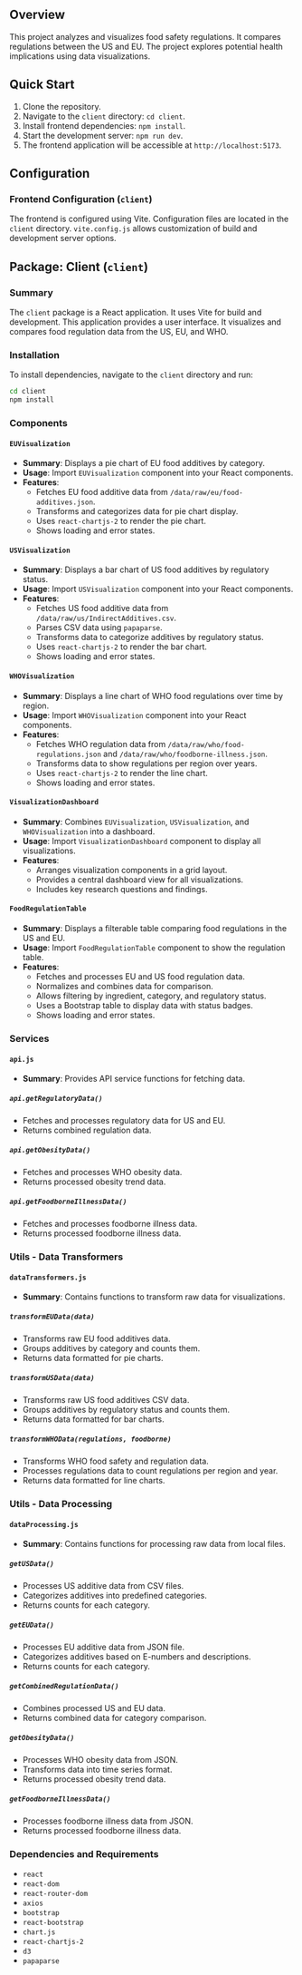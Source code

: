 ## Overview

This project analyzes and visualizes food safety regulations. It compares regulations between the US and EU. The project explores potential health implications using data visualizations.

## Quick Start

1. Clone the repository.
2. Navigate to the `client` directory: `cd client`.
3. Install frontend dependencies: `npm install`.
4. Start the development server: `npm run dev`.
5. The frontend application will be accessible at `http://localhost:5173`.

## Configuration

### Frontend Configuration (`client`)

The frontend is configured using Vite. Configuration files are located in the `client` directory.  `vite.config.js` allows customization of build and development server options.

## Package: Client (`client`)

### Summary

The `client` package is a React application. It uses Vite for build and development. This application provides a user interface. It visualizes and compares food regulation data from the US, EU, and WHO.

### Installation

To install dependencies, navigate to the `client` directory and run:

```bash
cd client
npm install
```

### Components

#### `EUVisualization`

*   **Summary**: Displays a pie chart of EU food additives by category.
*   **Usage**: Import `EUVisualization` component into your React components.
*   **Features**:
    *   Fetches EU food additive data from `/data/raw/eu/food-additives.json`.
    *   Transforms and categorizes data for pie chart display.
    *   Uses `react-chartjs-2` to render the pie chart.
    *   Shows loading and error states.

#### `USVisualization`

*   **Summary**: Displays a bar chart of US food additives by regulatory status.
*   **Usage**: Import `USVisualization` component into your React components.
*   **Features**:
    *   Fetches US food additive data from `/data/raw/us/IndirectAdditives.csv`.
    *   Parses CSV data using `papaparse`.
    *   Transforms data to categorize additives by regulatory status.
    *   Uses `react-chartjs-2` to render the bar chart.
    *   Shows loading and error states.

#### `WHOVisualization`

*   **Summary**: Displays a line chart of WHO food regulations over time by region.
*   **Usage**: Import `WHOVisualization` component into your React components.
*   **Features**:
    *   Fetches WHO regulation data from `/data/raw/who/food-regulations.json` and `/data/raw/who/foodborne-illness.json`.
    *   Transforms data to show regulations per region over years.
    *   Uses `react-chartjs-2` to render the line chart.
    *   Shows loading and error states.

#### `VisualizationDashboard`

*   **Summary**: Combines `EUVisualization`, `USVisualization`, and `WHOVisualization` into a dashboard.
*   **Usage**: Import `VisualizationDashboard` component to display all visualizations.
*   **Features**:
    *   Arranges visualization components in a grid layout.
    *   Provides a central dashboard view for all visualizations.
    *   Includes key research questions and findings.

#### `FoodRegulationTable`

*   **Summary**: Displays a filterable table comparing food regulations in the US and EU.
*   **Usage**: Import `FoodRegulationTable` component to show the regulation table.
*   **Features**:
    *   Fetches and processes EU and US food regulation data.
    *   Normalizes and combines data for comparison.
    *   Allows filtering by ingredient, category, and regulatory status.
    *   Uses a Bootstrap table to display data with status badges.
    *   Shows loading and error states.

### Services

#### `api.js`

*   **Summary**: Provides API service functions for fetching data.

##### `api.getRegulatoryData()`

*   Fetches and processes regulatory data for US and EU.
*   Returns combined regulation data.

##### `api.getObesityData()`

*   Fetches and processes WHO obesity data.
*   Returns processed obesity trend data.

##### `api.getFoodborneIllnessData()`

*   Fetches and processes foodborne illness data.
*   Returns processed foodborne illness data.

### Utils - Data Transformers

#### `dataTransformers.js`

*   **Summary**: Contains functions to transform raw data for visualizations.

##### `transformEUData(data)`

*   Transforms raw EU food additives data.
*   Groups additives by category and counts them.
*   Returns data formatted for pie charts.

##### `transformUSData(data)`

*   Transforms raw US food additives CSV data.
*   Groups additives by regulatory status and counts them.
*   Returns data formatted for bar charts.

##### `transformWHOData(regulations, foodborne)`

*   Transforms WHO food safety and regulation data.
*   Processes regulations data to count regulations per region and year.
*   Returns data formatted for line charts.

### Utils - Data Processing

#### `dataProcessing.js`

*   **Summary**: Contains functions for processing raw data from local files.

##### `getUSData()`

*   Processes US additive data from CSV files.
*   Categorizes additives into predefined categories.
*   Returns counts for each category.

##### `getEUData()`

*   Processes EU additive data from JSON file.
*   Categorizes additives based on E-numbers and descriptions.
*   Returns counts for each category.

##### `getCombinedRegulationData()`

*   Combines processed US and EU data.
*   Returns combined data for category comparison.

##### `getObesityData()`

*   Processes WHO obesity data from JSON.
*   Transforms data into time series format.
*   Returns processed obesity trend data.

##### `getFoodborneIllnessData()`

*   Processes foodborne illness data from JSON.
*   Returns processed foodborne illness data.

### Dependencies and Requirements

*   `react`
*   `react-dom`
*   `react-router-dom`
*   `axios`
*   `bootstrap`
*   `react-bootstrap`
*   `chart.js`
*   `react-chartjs-2`
*   `d3`
*   `papaparse`